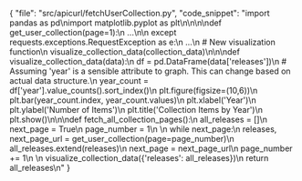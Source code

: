 {
  "file": "src/apicurl/fetchUserCollection.py",
  "code_snippet": "import pandas as pd\nimport matplotlib.pyplot as plt\n\n\n\ndef get_user_collection(page=1):\n    ...\n\n    except requests.exceptions.RequestException as e:\n        ...\n    # New visualization function\n    visualize_collection_data(collection_data)\n\n\ndef visualize_collection_data(data):\n    df = pd.DataFrame(data['releases'])\n    # Assuming 'year' is a sensible attribute to graph. This can change based on actual data structure.\n    year_count = df['year'].value_counts().sort_index()\n    plt.figure(figsize=(10,6))\n    plt.bar(year_count.index, year_count.values)\n    plt.xlabel('Year')\n    plt.ylabel('Number of Items')\n    plt.title('Collection Items by Year')\n    plt.show()\n\n\ndef fetch_all_collection_pages():\n    all_releases = []\n    next_page = True\n    page_number = 1\n    \n    while next_page:\n        releases, next_page_url = get_user_collection(page=page_number)\n        all_releases.extend(releases)\n        next_page = next_page_url\n        page_number += 1\n    \n    visualize_collection_data({'releases': all_releases})\n    return all_releases\n"
}